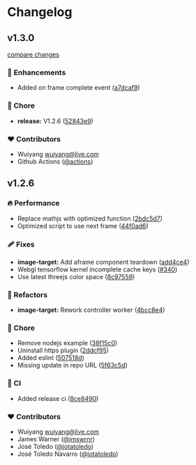 # Changelog


## v1.3.0

[compare changes](https://github.com/wuiyang/mind-ar-js/compare/v1.2.6...v1.3.0)

### 🚀 Enhancements

- Added on frame complete event ([a7dcaf9](https://github.com/wuiyang/mind-ar-js/commit/a7dcaf9))

### 🏡 Chore

- **release:** V1.2.6 ([52843e9](https://github.com/wuiyang/mind-ar-js/commit/52843e9))

### ❤️ Contributors

- Wuiyang <wuiyang@live.com>
- Github Actions ([@actions](https://github.com/actions))

## v1.2.6


### 🔥 Performance

- Replace mathjs with optimized function ([2bdc5d7](https://github.com/wuiyang/mind-ar-js/commit/2bdc5d7))
- Optimized script to use next frame ([44f0ad6](https://github.com/wuiyang/mind-ar-js/commit/44f0ad6))

### 🩹 Fixes

- **image-target:** Add aframe component teardown ([add4ce4](https://github.com/wuiyang/mind-ar-js/commit/add4ce4))
- Webgl tensorflow kernel incomplete cache keys ([#340](https://github.com/wuiyang/mind-ar-js/pull/340))
- Use latest threejs color space ([8c97559](https://github.com/wuiyang/mind-ar-js/commit/8c97559))

### 💅 Refactors

- **image-target:** Rework controller worker ([4bcc8e4](https://github.com/wuiyang/mind-ar-js/commit/4bcc8e4))

### 🏡 Chore

- Remove nodejs example ([38f15c0](https://github.com/wuiyang/mind-ar-js/commit/38f15c0))
- Uninstall https plugin ([2ddcf95](https://github.com/wuiyang/mind-ar-js/commit/2ddcf95))
- Added eslint ([507518d](https://github.com/wuiyang/mind-ar-js/commit/507518d))
- Missing update in repo URL ([5f63c5d](https://github.com/wuiyang/mind-ar-js/commit/5f63c5d))

### 🤖 CI

- Added release ci ([8ce8490](https://github.com/wuiyang/mind-ar-js/commit/8ce8490))

### ❤️ Contributors

- Wuiyang <wuiyang@live.com>
- James Warner ([@jmswrnr](https://github.com/jmswrnr))
- José Toledo ([@jotatoledo](https://github.com/jotatoledo))
- José Toledo Navarro ([@jotatoledo](https://github.com/jotatoledo))

